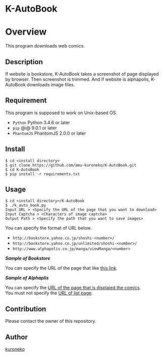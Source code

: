 K-AutoBook
====

# Overview

This program downloads web comics.

## Description

If website is bookstore, K-AutoBook takes a screenshot of page displayed by browser.
Then screenshot is trimmed.
And if website is alphapolis, K-AutoBook downloads image files.

## Requirement

This program is supposed to work on Unix-based OS.

* `Python` Python 3.4.6 or later
* `pip` @i@ 9.0.1 or later
* `PhantomJS` PhantomJS 2.0.0 or later

## Install

    $ cd <install directory>
    $ git clone https://github.com/amu-kuroneko/K-AutoBook.git
    $ cd K-AutoBook
    $ pip install -r requirements.txt

## Usage

    $ cd <install directory>/K-AutoBook
    $ ./k_auto_book.py
    Input URL > <Specify the URL of the page that you want to download>
    Input Captcha > <Characters of image captcha>
    Output Path > <Specify the path that you want to save images>

You can specify the format of URL below.

* `http://bookstore.yahoo.co.jp/shoshi-<number>/`
* `http://bookstore.yahoo.co.jp/unlimited/shoshi-<number>/`
* `http://www.alphapolis.co.jp/manga/viewManga/<number>`

_**Sample of Bookstore**_

You can specify the URL of the page that like [this link](http://bookstore.yahoo.co.jp/shoshi-189531/).

_**Sample of Alphaplis**_

You can specify the [URL of the page that is displaied the comics](http://www.alphapolis.co.jp/manga/viewManga/46).  
You must not specify the [URL of list page](http://www.alphapolis.co.jp/manga/viewOpening/138000030/).

## Contribution

Please contact the owner of this repository.

## Author

[kuroneko](https://github.com/amu-kuroneko)

